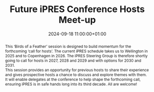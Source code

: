 ---
abstract: "This ‘Birds of a Feather’ session is designed to build momentum for the
  forthcoming ‘call for hosts’. The current iPRES schedule takes us to Wellington
  in 2025 and to Copenhagen in 2026. The iPRES Steering Group is therefore shortly
  going to call for hosts in 2027, 2028 and 2029 and with options for 2030 and 2031.
  \n\nThis session provides an opportunity for previous hosts to share their experience
  and gives prospective hosts a chance to discuss and explore themes with them. It
  will enable delegates at the conference to help shape the forthcoming call, ensuring
  iPRES is in safe hands long into its third decade. All are welcome!"
creators:
- William Kilbride
- Dries Moreels
- Tracy Seneca
- Zhenxin Wu
- Max Prud'homme
- Ima Oduok
date: 2024-09-18 11:00:00+01:00
document_url: null
grand_parent: iPRES
institutions: []
keywords: []
landing_page_url: ''
language: eng
layout: publication
license: Creative Commons Attribution 4.0 (CC-BY-4.0)
notes_url: https://docs.google.com/document/d/1uZXMIbM1-tgNwYcuj2MuoAFB1r-fRK-6C7155Lxhx1Y/edit#heading=h.aar4tupij1po
parent: iPRES 2024
publication_type: invited
size: null
slides_url: ''
source_name: iPRES
stream_url: ''
title: Future iPRES Conference Hosts Meet-up
year: 2024
---